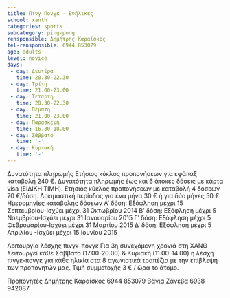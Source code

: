 ```yaml
---
title: Πινγ Πονγκ - Ενήλικες
school: xanth
categories: sports
subcategory: ping-pong
rensponsible: Δημήτρης Καραίσκος
tel-rensponsible: 6944 853079
age: adults
level: novice
days:
 - day: Δευτέρα
   time: 20.30-22.30
 - day: Τρίτη
   time: 21.00-23.00
 - day: Τετάρτη
   time: 20.30-22.30
 - day: Πέμπτη
   time: 21.00-23.00
 - day: Παρασκευή
   time: 16.30-18.00
 - day: Σάββατο
   time: '-'
 - day: Κυριακή
   time: '-'
---
```


Δυνατότητα πληρωμής
Ετήσιος κύκλος προπονήσεων για εφάπαξ καταβολή 240 €. 
Δυνατότητα πληρωμής έως και 6 άτοκες δόσεις με κάρτα visa (ΕΙΔΙΚΗ ΤΙΜΗ). 
Ετήσιος κύκλος προπονήσεων με καταβολή 4 δόσεων 70 €/δόση. 
Δοκιμαστική περίοδος για ένα μήνα 30 € ή για δύο μήνες 50 €.
Ημερομηνίες καταβολής δόσεων
A’ δόση: Εξόφληση μέχρι 15 Σεπτεμβρίου-Ισχύει μέχρι 31 Οκτωβρίου 2014
Β’ δόση: Εξόφληση μέχρι 5 Νοεμβρίου-Ισχύει μέχρι 31 Ιανουαρίου 2015
Γ’ δόση: Εξόφληση μέχρι 5 Φεβρουαρίου-Ισχύει μέχρι 31 Μαρτίου 2015
Δ’ δόση: Εξόφληση μέχρι 5 Απριλίου    -Ισχύει μέχρι 15 Ιουνίου 2015

Λειτουργία λέσχης πινγκ-πονγκ
Για 3η συνεχόμενη χρονιά στη ΧΑΝΘ λειτουργεί κάθε Σάββατο (17.00-20.00) & Κυριακή (11.00-14.00) η λέσχη πινγκ-πονγκ για κάθε ηλικία στα 8 αγωνιστικά τραπέζια με την επίβλεψη των προπονητών μας. Τιμή συμμετοχής 3 € / ώρα το άτομο.

Προπονητές
Δημήτρης Καραίσκος 6944 853079
Βάνια Ζάνεβα 6938 942087